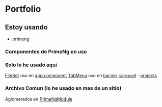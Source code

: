 # Portfolio

## Estoy usando

* primeng

### Componentes de PrimeNg en uso

### Solo lo he usado aqui

[FileSet](https://primeng.org/fieldset) uso en [app.component](src/app/app.component.ts)
[TabMenu](https://primeng.org/tabmenu) uso en [banner](src/app/components/banner/banner.component.ts)
[carousel](https://primeng.org/carousel) - [projects](src/app/components/projects/projects.component.ts)

### Archivo Comun (lo he usado en mas de un sitio)

Aglomerados en [PrimeNgModule](src/app/common/PrimeNgModule.ts)

